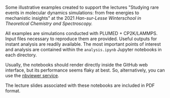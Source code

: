 Some illustrative examples created to support the lectures 
"Studying rare events in molecular dynamics simulations: from free energies to mechanistic insights" 
at the 2021 *Han-sur-Lesse Winterschool in Theoretical Chemistry and Spectroscopy.*

All examples are simulations conducted with PLUMED + CP2K/LAMMPS. Input files necessary to
reproduce them are provided. Useful outputs for instant analysis are readily available.
The most important points of interest and analysis are contained within the 
<code>analysis.ipynb</code> Jupyter notebooks in each directory.

Usually, the notebooks should render directly inside the GitHub web interface, but its
performance seems flaky at best. So, alternatively, you can use the 
[nbviewer service](https://nbviewer.org/github/kbal/winterschool2021/tree/master/).

The lecture slides associated with these notebooks are included in PDF format.
